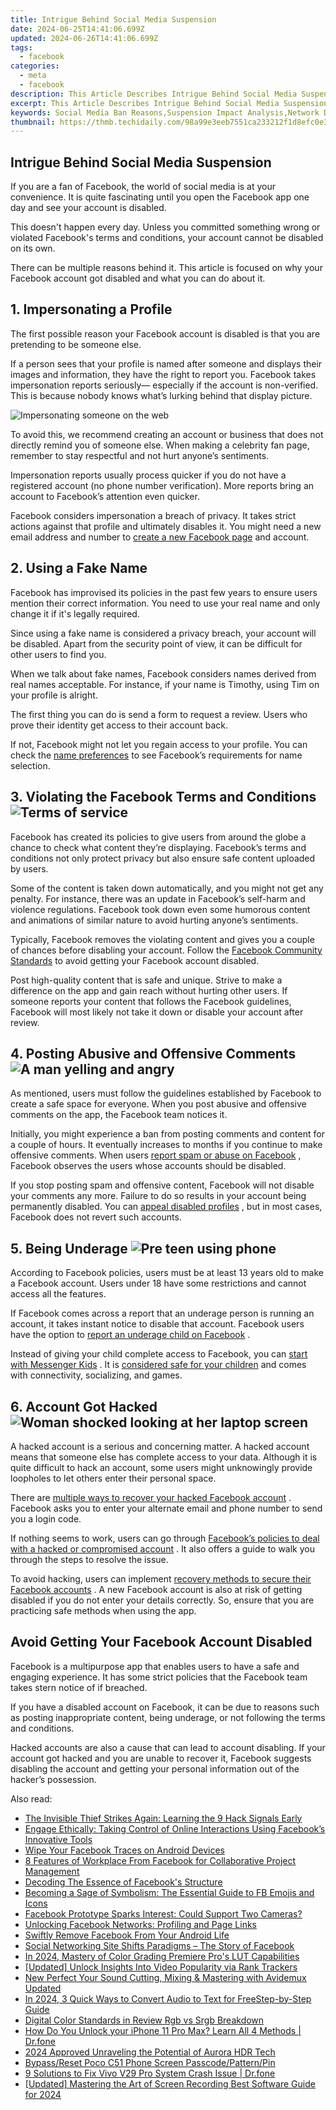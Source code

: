 ```yaml
---
title: Intrigue Behind Social Media Suspension
date: 2024-06-25T14:41:06.699Z
updated: 2024-06-26T14:41:06.699Z
tags:
  - facebook
categories:
  - meta
  - facebook
description: This Article Describes Intrigue Behind Social Media Suspension
excerpt: This Article Describes Intrigue Behind Social Media Suspension
keywords: Social Media Ban Reasons,Suspension Impact Analysis,Network Disruption Causes,User Deactivation Effects,Online Community Closure,Social Platform Removal,Digital Exclusion Motives
thumbnail: https://thmb.techidaily.com/98a99e3eeb7551ca233212f1d8efc0e3f75521feec7e96aa9478cde7f5ee2f72.jpg
---
```


## Intrigue Behind Social Media Suspension

 If you are a fan of Facebook, the world of social media is at your convenience. It is quite fascinating until you open the Facebook app one day and see your account is disabled.

 This doesn't happen every day. Unless you committed something wrong or violated Facebook's terms and conditions, your account cannot be disabled on its own.

 There can be multiple reasons behind it. This article is focused on why your Facebook account got disabled and what you can do about it.

## 1\. Impersonating a Profile

 The first possible reason your Facebook account is disabled is that you are pretending to be someone else.

 If a person sees that your profile is named after someone and displays their images and information, they have the right to report you. Facebook takes impersonation reports seriously— especially if the account is non-verified. This is because nobody knows what’s lurking behind that display picture.

![Impersonating someone on the web](https://static1.makeuseofimages.com/wordpress/wp-content/uploads/2022/10/Impersonating-someone-on-the-web.jpg)

 To avoid this, we recommend creating an account or business that does not directly remind you of someone else. When making a celebrity fan page, remember to stay respectful and not hurt anyone’s sentiments.

 Impersonation reports usually process quicker if you do not have a registered account (no phone number verification). More reports bring an account to Facebook’s attention even quicker.

 Facebook considers impersonation a breach of privacy. It takes strict actions against that profile and ultimately disables it. You might need a new email address and number to [create a new Facebook page](https://www.makeuseof.com/tag/how-to-create-a-facebook-business-page/) and account.

## 2\. Using a Fake Name

 Facebook has improvised its policies in the past few years to ensure users mention their correct information. You need to use your real name and only change it if it's legally required.

 Since using a fake name is considered a privacy breach, your account will be disabled. Apart from the security point of view, it can be difficult for other users to find you.

 When we talk about fake names, Facebook considers names derived from real names acceptable. For instance, if your name is Timothy, using Tim on your profile is alright.

 The first thing you can do is send a form to request a review. Users who prove their identity get access to their account back.

 If not, Facebook might not let you regain access to your profile. You can check the [name preferences](https://www.facebook.com/help/1090831264320592/) to see Facebook’s requirements for name selection.

## 3\. Violating the Facebook Terms and Conditions ![Terms of service](https://static1.makeuseofimages.com/wordpress/wp-content/uploads/2022/10/Terms-of-service.jpg)

 Facebook has created its policies to give users from around the globe a chance to check what content they’re displaying. Facebook’s terms and conditions not only protect privacy but also ensure safe content uploaded by users.

 Some of the content is taken down automatically, and you might not get any penalty. For instance, there was an update in Facebook’s self-harm and violence regulations. Facebook took down even some humorous content and animations of similar nature to avoid hurting anyone’s sentiments.

 Typically, Facebook removes the violating content and gives you a couple of chances before disabling your account. Follow the [Facebook Community Standards](https://transparency.fb.com/policies/community-standards/) to avoid getting your Facebook account disabled.

 Post high-quality content that is safe and unique. Strive to make a difference on the app and gain reach without hurting other users. If someone reports your content that follows the Facebook guidelines, Facebook will most likely not take it down or disable your account after review.

## 4\. Posting Abusive and Offensive Comments ![A man yelling and angry](https://static1.makeuseofimages.com/wordpress/wp-content/uploads/2022/10/A-man-yelling-and-angry.jpg)

 As mentioned, users must follow the guidelines established by Facebook to create a safe space for everyone. When you post abusive and offensive comments on the app, the Facebook team notices it.

 Initially, you might experience a ban from posting comments and content for a couple of hours. It eventually increases to months if you continue to make offensive comments. When users [report spam or abuse on Facebook](https://www.makeuseof.com/report-content-spam-facebook/) , Facebook observes the users whose accounts should be disabled.

 If you stop posting spam and offensive content, Facebook will not disable your comments any more. Failure to do so results in your account being permanently disabled. You can [appeal disabled profiles](https://www.facebook.com/help/contact/269030579858086) , but in most cases, Facebook does not revert such accounts.

## 5\. Being Underage ![Pre teen using phone](https://static1.makeuseofimages.com/wordpress/wp-content/uploads/2022/10/Pre-teen-using-phone.jpg)

 According to Facebook policies, users must be at least 13 years old to make a Facebook account. Users under 18 have some restrictions and cannot access all the features.

 If Facebook comes across a report that an underage person is running an account, it takes instant notice to disable that account. Facebook users have the option to [report an underage child on Facebook](https://www.facebook.com/help/contact/209046679279097) .

 Instead of giving your child complete access to Facebook, you can [start with Messenger Kids](https://www.makeuseof.com/learn-to-use-facebook-messenger-kids/) . It is [considered safe for your children](https://www.makeuseof.com/is-messenger-kids-safe-children/) and comes with connectivity, socializing, and games.

## 6\. Account Got Hacked ![Woman shocked looking at her laptop screen](https://static1.makeuseofimages.com/wordpress/wp-content/uploads/2022/10/Woman-shocked-looking-at-her-computer-screen.jpg)

 A hacked account is a serious and concerning matter. A hacked account means that someone else has complete access to your data. Although it is quite difficult to hack an account, some users might unknowingly provide loopholes to let others enter their personal space.

 There are [multiple ways to recover your hacked Facebook account](https://www.makeuseof.com/tag/recover-facebook-account-longer-log/) . Facebook asks you to enter your alternate email and phone number to send you a login code.

 If nothing seems to work, users can go through [Facebook’s policies to deal with a hacked or compromised account](https://www.facebook.com/help/3434203120011796) . It also offers a guide to walk you through the steps to resolve the issue.

 To avoid hacking, users can implement [recovery methods to secure their Facebook accounts](https://www.makeuseof.com/tag/5-secure-facebook-account-recoverable/) . A new Facebook account is also at risk of getting disabled if you do not enter your details correctly. So, ensure that you are practicing safe methods when using the app.

## Avoid Getting Your Facebook Account Disabled

 Facebook is a multipurpose app that enables users to have a safe and engaging experience. It has some strict policies that the Facebook team takes stern notice of if breached.

 If you have a disabled account on Facebook, it can be due to reasons such as posting inappropriate content, being underage, or not following the terms and conditions.

 Hacked accounts are also a cause that can lead to account disabling. If your account got hacked and you are unable to recover it, Facebook suggests disabling the account and getting your personal information out of the hacker’s possession.


<ins class="adsbygoogle"
     style="display:block"
     data-ad-format="autorelaxed"
     data-ad-client="ca-pub-7571918770474297"
     data-ad-slot="1223367746"></ins>



<ins class="adsbygoogle"
     style="display:block"
     data-ad-client="ca-pub-7571918770474297"
     data-ad-slot="8358498916"
     data-ad-format="auto"
     data-full-width-responsive="true"></ins>

<span class="atpl-alsoreadstyle">Also read:</span>
<div><ul>
<li><a href="https://facebook.techidaily.com/the-invisible-thief-strikes-again-learning-the-9-hack-signals-early/"><u>The Invisible Thief Strikes Again: Learning the 9 Hack Signals Early</u></a></li>
<li><a href="https://facebook.techidaily.com/engage-ethically-taking-control-of-online-interactions-using-facebooks-innovative-tools/"><u>Engage Ethically: Taking Control of Online Interactions Using Facebook’s Innovative Tools</u></a></li>
<li><a href="https://facebook.techidaily.com/wipe-your-facebook-traces-on-android-devices/"><u>Wipe Your Facebook Traces on Android Devices</u></a></li>
<li><a href="https://facebook.techidaily.com/8-features-of-workplace-from-facebook-for-collaborative-project-management/"><u>8 Features of Workplace From Facebook for Collaborative Project Management</u></a></li>
<li><a href="https://facebook.techidaily.com/decoding-the-essence-of-facebooks-structure/"><u>Decoding The Essence of Facebook's Structure</u></a></li>
<li><a href="https://facebook.techidaily.com/becoming-a-sage-of-symbolism-the-essential-guide-to-fb-emojis-and-icons/"><u>Becoming a Sage of Symbolism: The Essential Guide to FB Emojis and Icons</u></a></li>
<li><a href="https://facebook.techidaily.com/facebook-prototype-sparks-interest-could-support-two-cameras/"><u>Facebook Prototype Sparks Interest: Could Support Two Cameras?</u></a></li>
<li><a href="https://facebook.techidaily.com/unlocking-facebook-networks-profiling-and-page-links/"><u>Unlocking Facebook Networks: Profiling and Page Links</u></a></li>
<li><a href="https://facebook.techidaily.com/swiftly-remove-facebook-from-your-android-life/"><u>Swiftly Remove Facebook From Your Android Life</u></a></li>
<li><a href="https://facebook.techidaily.com/social-networking-site-shifts-paradigms-the-story-of-facebook/"><u>Social Networking Site Shifts Paradigms – The Story of Facebook</u></a></li>
<li><a href="https://vp-tips.techidaily.com/in-2024-mastery-of-color-grading-premiere-pros-lut-capabilities/"><u>In 2024, Mastery of Color Grading  Premiere Pro's LUT Capabilities</u></a></li>
<li><a href="https://facebook-video-footage.techidaily.com/updated-unlock-insights-into-video-popularity-via-rank-trackers/"><u>[Updated] Unlock Insights Into Video Popularity via Rank Trackers</u></a></li>
<li><a href="https://sound-tweaking.techidaily.com/new-perfect-your-sound-cutting-mixing-and-mastering-with-avidemux-updated/"><u>New Perfect Your Sound Cutting, Mixing & Mastering with Avidemux Updated </u></a></li>
<li><a href="https://sound-optimizing.techidaily.com/in-2024-3-quick-ways-to-convert-audio-to-text-for-freestep-by-step-guide/"><u>In 2024, 3 Quick Ways to Convert Audio to Text for FreeStep-by-Step Guide</u></a></li>
<li><a href="https://extra-information.techidaily.com/digital-color-standards-in-review-rgb-vs-srgb-breakdown/"><u>Digital Color Standards in Review  Rgb vs Srgb Breakdown</u></a></li>
<li><a href="https://iphone-unlock.techidaily.com/how-do-you-unlock-your-iphone-11-pro-max-learn-all-4-methods-drfone-by-drfone-ios/"><u>How Do You Unlock your iPhone 11 Pro Max? Learn All 4 Methods | Dr.fone</u></a></li>
<li><a href="https://some-approaches.techidaily.com/2024-approved-unraveling-the-potential-of-aurora-hdr-tech/"><u>2024 Approved  Unraveling the Potential of Aurora HDR Tech</u></a></li>
<li><a href="https://phone-solutions.techidaily.com/bypass-reset-poco-c51-phone-screen-passcode-pattern-pin-by-drfone-android-unlock-android-unlock/"><u>Bypass/Reset Poco C51 Phone Screen Passcode/Pattern/Pin</u></a></li>
<li><a href="https://howto.techidaily.com/9-solutions-to-fix-vivo-v29-pro-system-crash-issue-drfone-by-drfone-fix-android-problems-fix-android-problems/"><u>9 Solutions to Fix Vivo V29 Pro System Crash Issue | Dr.fone</u></a></li>
<li><a href="https://desktop-recording.techidaily.com/updated-mastering-the-art-of-screen-recording-best-software-guide-for-2024/"><u>[Updated] Mastering the Art of Screen Recording  Best Software Guide for 2024</u></a></li>
</ul></div>
